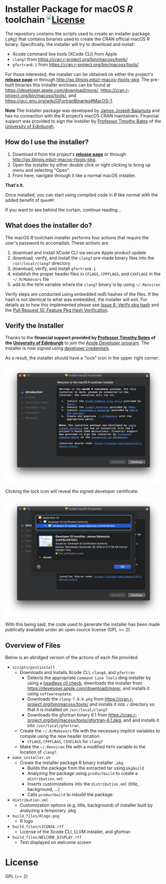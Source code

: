
# Installer Package for macOS _R_ toolchain [![License](https://img.shields.io/badge/license-GPL%20%28%3E=%202%29-brightgreen.svg?style=flat)](http://www.gnu.org/licenses/gpl-2.0.html)

The repository contains the scripts used to create an installer package (.pkg)
that contains binaries used to create the CRAN official macOS _R_ binary. 
Specifically, the installer will try to download and install:

- Xcode command line tools (XCode CLI) from Apple
- `clang7` from <https://cran.r-project.org/bin/macosx/tools/>
- `gfortran6.1` from <https://cran.r-project.org/bin/macosx/tools/>

For those interested, the installer can be obtained
on either the project's [**release page**](https://github.com/coatless/r-macos-rtools/releases/latest)
or through <http://go.illinois.edu/r-macos-rtools-pkg>. The pre-built binaries this
installer encloses can be found at <https://developer.apple.com/download/more/>,
<https://cran.r-project.org/bin/macosx/tools/>, and <https://gcc.gnu.org/wiki/GFortranBinaries#MacOS-1>. 

**Note** The installer package was developed by [James Joseph Balamuta](https://thecoatlessprofessor.com)
and has no connection with the R project’s macOS CRAN maintainers. 
Financial support was provided to sign the installer by 
[Professor Timothy Bates](http://www.ed.ac.uk/profile/timothy-bates) 
of the [University of Edinburgh](http://www.ed.ac.uk/).

## How do I use the installer?

1. Download it from the project's [**release page**](https://github.com/coatless/r-macos-rtools/releases/latest)
   or through <http://go.illinois.edu/r-macos-rtools-pkg>.
2. Open the installer by either double click or right clicking to bring up menu and selecting "Open".
3. From here, navigate through it like a normal macOS installer.

**That's it.**

Once installed, you can start using compiled code
in _R_ like normal with the added benefit of `OpenMP`.

If you want to see behind the curtain, continue reading...

## What does the installer do?

The macOS _R_ toolchain installer performs four actions that require
the user's password to accomplish. These actions are:

1. download and install XCode CLI via secure Apple product update
1. download, verify, and install the `clang7` pre-made binary 
   files into the `/usr/local/clang7` directory
1. download, verify, and install `gfortran6.1`
1. establish the proper header files in `CFLAGS`, `CPPFLAGS`, and `CXXFLAGS` in the `~/.R/Makevars` file
1. add to the `PATH` variable where the `clang7` binary is by using `~/.Renviron`

Verify steps are conducted using embedded md5 hashes of the files.
If the hash is not identical to what was embedded, the installer will
exit. For details as to how this implemented please see
[Issue 8: Verify pkg hash](https://github.com/coatless/r-macos-rtools/issues/8)
and the 
[Pull Request 10: Feature Pkg Hash Verification](https://github.com/coatless/r-macos-rtools/pull/10).


## Verify the Installer

Thanks to the **financial support provided by [Professor Timothy Bates](http://www.ed.ac.uk/profile/timothy-bates) of
the [University of Edinburgh](http://www.ed.ac.uk/)** to join the [Apple Developer program](https://developer.apple.com/).
The installer is now signed using [developer credentials](https://developer.apple.com/library/content/documentation/IDEs/Conceptual/AppDistributionGuide/MaintainingCertificates/MaintainingCertificates.html).

As a result, the installer should have a "lock" icon in the upper right corner:

![Signed Installer Lock Icon](readme_img/lock_icon.png)

Clicking the lock icon will reveal the signed developer certificate:

![Signed Developer Certificate](readme_img/signed_certificate.png)

With this being said, the code used to generate the installer has been made publically available under an open source license (GPL >= 2). 

## Overview of Files

Below is an abridged version of the actions of each file provided.

- `scripts/postinstall`
   - Downloads and Installs Xcode CLI, `clang4`, and `gfortran`
      - Detects the appropriate `Command Line Tools` dmg installer
	    by using a [headless cli check](https://github.com/timsutton/osx-vm-templates/blob/ce8df8a7468faa7c5312444ece1b977c1b2f77a4/scripts/xcode-cli-tools.sh#L8-L14),
		downloads the installer from <https://developer.apple.com/download/more/>,
		and installs it using `softwareupdate`.
      - Downloads the `clang-7.0.0.pkg` from
       <https://cran.r-project.org/bin/macosx/tools/> and installs it into `/` directory
	    so that it is installed on `/usr/local/clang7`
      - Downloads the gfortran binary 6.1 from 
        <https://cran.r-project.org/bin/macosx/tools/gfortran-6.1.pkg>, and 
        and installs it into `/usr/local/gfortran`.
   - Create the `~/.R/Makevars` file with the necessary implicit variables
     to compile using the new header location.
	   - `CFLAGS`, `CPPFLAGS`, `CXXFLAGS` for `clang7`
   - Make the `~/.Renviron` file with a modified `PATH` variable to the location of `clang7`.
- `make_installer.sh`
   - Create the installer package R binary installer `.pkg`
      - Builds the package from the extracted tar using `pkgbuild` 
      - Analyzing the package using `productbuild` to create a `distribution.xml`   
	  - Inserts customizations into the `distribution.xml` (title, background, ...)
	  - Calls `productbuild` to rebuild the package.
- `distribution.xml`
   - Customization options (e.g. title, background) of installer built by analyzing a temporary .pkg
- `build_files/Rlogo.png`
   - R logo
- `build_files/LICENSE.rtf`
   - License of the Xcode CLI, LLVM installer, and gfortran
- `build_files/WELCOME_DISPLAY.rtf`
   - Text displayed on welcome screen

# License

GPL (>= 2) 
